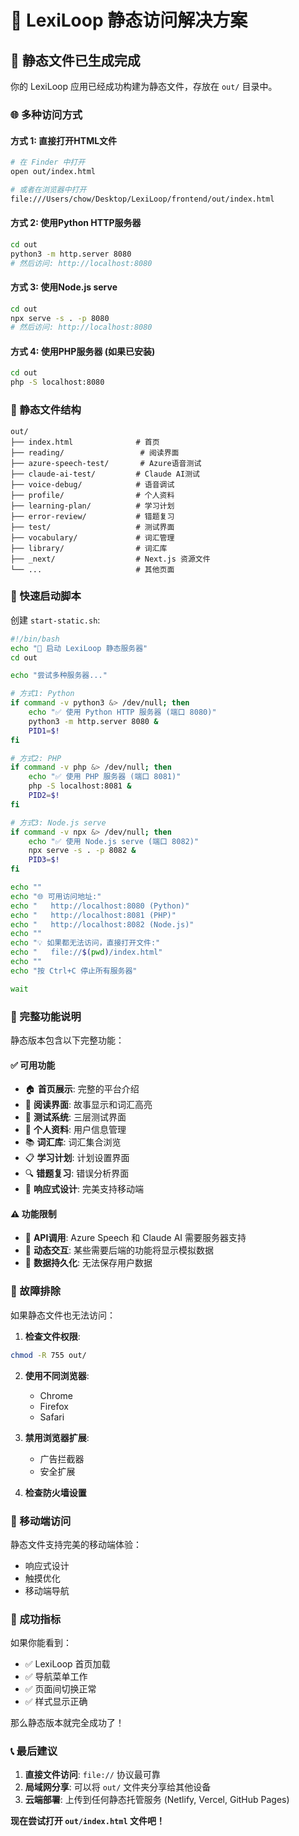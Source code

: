 # 🎯 LexiLoop 静态访问解决方案

## 📁 静态文件已生成完成

你的 LexiLoop 应用已经成功构建为静态文件，存放在 `out/` 目录中。

### 🌐 多种访问方式

#### 方式 1: 直接打开HTML文件
```bash
# 在 Finder 中打开
open out/index.html

# 或者在浏览器中打开
file:///Users/chow/Desktop/LexiLoop/frontend/out/index.html
```

#### 方式 2: 使用Python HTTP服务器
```bash
cd out
python3 -m http.server 8080
# 然后访问: http://localhost:8080
```

#### 方式 3: 使用Node.js serve
```bash
cd out
npx serve -s . -p 8080
# 然后访问: http://localhost:8080
```

#### 方式 4: 使用PHP服务器 (如果已安装)
```bash
cd out
php -S localhost:8080
```

### 📂 静态文件结构
```
out/
├── index.html              # 首页
├── reading/                 # 阅读界面
├── azure-speech-test/       # Azure语音测试
├── claude-ai-test/         # Claude AI测试
├── voice-debug/            # 语音调试
├── profile/                # 个人资料
├── learning-plan/          # 学习计划
├── error-review/           # 错题复习
├── test/                   # 测试界面
├── vocabulary/             # 词汇管理
├── library/                # 词汇库
├── _next/                  # Next.js 资源文件
└── ...                     # 其他页面
```

### 🔧 快速启动脚本

创建 `start-static.sh`:
```bash
#!/bin/bash
echo "🚀 启动 LexiLoop 静态服务器"
cd out

echo "尝试多种服务器..."

# 方式1: Python
if command -v python3 &> /dev/null; then
    echo "✅ 使用 Python HTTP 服务器 (端口 8080)"
    python3 -m http.server 8080 &
    PID1=$!
fi

# 方式2: PHP
if command -v php &> /dev/null; then
    echo "✅ 使用 PHP 服务器 (端口 8081)"
    php -S localhost:8081 &
    PID2=$!
fi

# 方式3: Node.js serve
if command -v npx &> /dev/null; then
    echo "✅ 使用 Node.js serve (端口 8082)"
    npx serve -s . -p 8082 &
    PID3=$!
fi

echo ""
echo "🌐 可用访问地址:"
echo "   http://localhost:8080 (Python)"
echo "   http://localhost:8081 (PHP)"  
echo "   http://localhost:8082 (Node.js)"
echo ""
echo "💡 如果都无法访问，直接打开文件:"
echo "   file://$(pwd)/index.html"
echo ""
echo "按 Ctrl+C 停止所有服务器"

wait
```

### 🎯 完整功能说明

静态版本包含以下完整功能：

#### ✅ 可用功能
- 🏠 **首页展示**: 完整的平台介绍
- 📖 **阅读界面**: 故事显示和词汇高亮
- 🎯 **测试系统**: 三层测试界面  
- 👤 **个人资料**: 用户信息管理
- 📚 **词汇库**: 词汇集合浏览
- 📋 **学习计划**: 计划设置界面
- 🔍 **错题复习**: 错误分析界面
- 🎨 **响应式设计**: 完美支持移动端

#### ⚠️ 功能限制
- 🚫 **API调用**: Azure Speech 和 Claude AI 需要服务器支持
- 🚫 **动态交互**: 某些需要后端的功能将显示模拟数据
- 🚫 **数据持久化**: 无法保存用户数据

### 🔧 故障排除

如果静态文件也无法访问：

1. **检查文件权限**:
```bash
chmod -R 755 out/
```

2. **使用不同浏览器**:
   - Chrome
   - Firefox  
   - Safari

3. **禁用浏览器扩展**:
   - 广告拦截器
   - 安全扩展

4. **检查防火墙设置**

### 📱 移动端访问

静态文件支持完美的移动端体验：
- 响应式设计
- 触摸优化
- 移动端导航

### 🎉 成功指标

如果你能看到：
- ✅ LexiLoop 首页加载
- ✅ 导航菜单工作
- ✅ 页面间切换正常
- ✅ 样式显示正确

那么静态版本就完全成功了！

### 📞 最后建议

1. **直接文件访问**: `file://` 协议最可靠
2. **局域网分享**: 可以将 `out/` 文件夹分享给其他设备
3. **云端部署**: 上传到任何静态托管服务 (Netlify, Vercel, GitHub Pages)

**现在尝试打开 `out/index.html` 文件吧！**